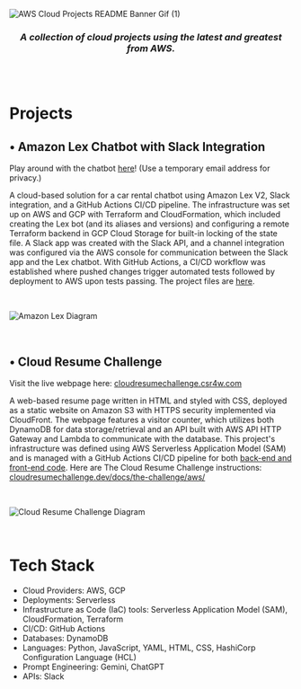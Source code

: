 ![AWS Cloud Projects README Banner Gif (1)](https://github.com/B0nnie/AWS-Cloud-Projects/assets/10394696/8ab9d2cb-6cdc-44c1-9b9e-027fb6d98bd3)

<h3 align="center">
<em>A collection of cloud projects using the latest and greatest from AWS.</em>
</h3>
<br>
<br>

# Projects

## • Amazon Lex Chatbot with Slack Integration
Play around with the chatbot [here](https://join.slack.com/t/carrentalchatbot/shared_invite/zt-2e5b022o4-6PjMYAmgAN6xwnm7f83Raw)! (Use a temporary email address for privacy.)

A cloud-based solution for a car rental chatbot using Amazon Lex V2, Slack integration, and a GitHub Actions CI/CD pipeline. The infrastructure was set up on AWS and GCP with Terraform and CloudFormation, which included creating the Lex bot (and its aliases and versions) and configuring a remote Terraform backend in GCP Cloud Storage for built-in locking of the state file. A Slack app was created with the Slack API, and a channel integration was configured via the AWS console for communication between the Slack app and the Lex chatbot. With GitHub Actions, a CI/CD workflow was established where pushed changes trigger automated tests followed by deployment to AWS upon tests passing. The project files are [here](https://github.com/B0nnie/AWS-Cloud-Projects/tree/main/Car_Rental_Chatbot).

<br>

![Amazon Lex Diagram](https://github.com/B0nnie/AWS-Cloud-Projects/assets/10394696/877406ab-98c3-4993-b7a3-7af5285accdb)

<br>

## • Cloud Resume Challenge
Visit the live webpage here: [cloudresumechallenge.csr4w.com](https://www.cloudresumechallenge.csr4w.com/)

A web-based resume page written in HTML and styled with CSS, deployed as a static website on Amazon S3 with HTTPS security implemented via CloudFront. The webpage features a visitor counter, which utilizes both DynamoDB for data storage/retrieval and an API built with AWS API HTTP Gateway and Lambda to communicate with the database. This project's infrastructure was defined using AWS Serverless Application Model (SAM) and is managed with a GitHub Actions CI/CD pipeline for both [back-end and front-end code](https://github.com/B0nnie/AWS-Cloud-Projects/tree/main/Cloud_Resume_Challenge). Here are The Cloud Resume Challenge instructions: [cloudresumechallenge.dev/docs/the-challenge/aws/](https://cloudresumechallenge.dev/docs/the-challenge/aws/) 

<br>

![Cloud Resume Challenge Diagram](https://github.com/B0nnie/AWS-Cloud-Projects/assets/10394696/dbddf085-29cd-42e0-8091-f6ca9cfde2d7)


<br>

# Tech Stack

- Cloud Providers: AWS, GCP
- Deployments: Serverless
- Infrastructure as Code (IaC) tools: Serverless Application Model (SAM), CloudFormation, Terraform
- CI/CD: GitHub Actions
- Databases: DynamoDB
- Languages: Python, JavaScript, YAML, HTML, CSS, HashiCorp Configuration Language (HCL)
- Prompt Engineering: Gemini, ChatGPT
- APIs: Slack

